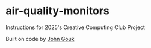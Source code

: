 # air-quality-monitors
Instructions for 2025's Creative Computing Club Project

Built on code by [John Gouk](https://github.com/johngouk/scienceoxford-project2025)
